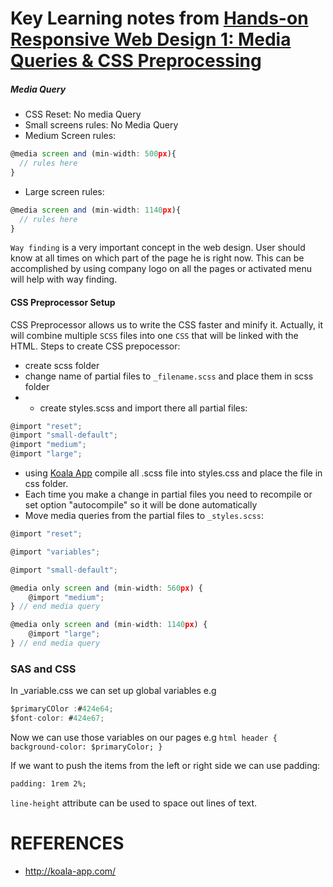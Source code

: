 # Key Learning notes from [Hands-on Responsive Web Design 1: Media Queries & CSS Preprocessing](https://app.pluralsight.com/library/courses/responsive-web-design-media-queries-css-preprocessing/table-of-contents)


##### Media Query
- CSS Reset: No media Query
- Small screens rules: No Media Query
- Medium Screen rules:
```javascript
@media screen and (min-width: 500px){
  // rules here
}
```
- Large screen rules:
```javascript
@media screen and (min-width: 1140px){
  // rules here
}
```


``Way finding`` is a very important concept in the web design. User should know at all times on which part of the page he is right now.  This can be accomplished by using company logo on all the pages or activated menu will help with way finding.

#### CSS Preprocessor Setup

CSS Preprocessor allows us to write the CSS faster and minify it. Actually, it will combine multiple ``SCSS`` files into one ``CSS`` that will be linked with the HTML. Steps to create CSS prepocessor:
- create scss folder
- change name of partial files to ``_filename.scss`` and place them in scss folder
- - create styles.scss and import there all partial files:
```javascript
@import "reset";
@import "small-default";
@import "medium";
@import "large";
```
- using [Koala App](http://koala-app.com/) compile all .scss file into styles.css and place the file in css folder.
- Each time you make a change in  partial files you need to recompile or set option "autocompile" so it will be done automatically
- Move media queries from the partial files to ``_styles.scss``:

``` javascript
@import "reset";

@import "variables";

@import "small-default";

@media only screen and (min-width: 560px) {
    @import "medium";    
} // end media query

@media only screen and (min-width: 1140px) {
    @import "large";
} // end media query
```

### SAS and CSS
In _variable.css we can set up global variables e.g

``` javascript
$primaryCOlor :#424e64;
$font-color: #424e67;
```

Now we can use those variables on our pages e.g
``html
header {
  background-color: $primaryColor;
}
``

If we want to push the items from the left or right side we can use padding:
```html
padding: 1rem 2%;
```

``line-height`` attribute can be used to space out lines of text.

# REFERENCES
- http://koala-app.com/
